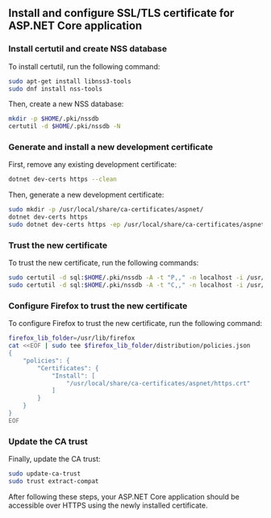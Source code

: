 ## Install and configure SSL/TLS certificate for ASP.NET Core application

### Install certutil and create NSS database

To install certutil, run the following command:

```bash
sudo apt-get install libnss3-tools
sudo dnf install nss-tools
```

Then, create a new NSS database:

```bash
mkdir -p $HOME/.pki/nssdb
certutil -d $HOME/.pki/nssdb -N
```

### Generate and install a new development certificate

First, remove any existing development certificate:

```bash
dotnet dev-certs https --clean
```

Then, generate a new development certificate:

```bash
sudo mkdir -p /usr/local/share/ca-certificates/aspnet/
dotnet dev-certs https
sudo dotnet dev-certs https -ep /usr/local/share/ca-certificates/aspnet/https.crt --format PEM
```

### Trust the new certificate

To trust the new certificate, run the following commands:

```bash
sudo certutil -d sql:$HOME/.pki/nssdb -A -t "P,," -n localhost -i /usr/local/share/ca-certificates/aspnet/https.crt
sudo certutil -d sql:$HOME/.pki/nssdb -A -t "C,," -n localhost -i /usr/local/share/ca-certificates/aspnet/https.crt
```

### Configure Firefox to trust the new certificate

To configure Firefox to trust the new certificate, run the following command:

```bash
firefox_lib_folder=/usr/lib/firefox
cat <<EOF | sudo tee $firefox_lib_folder/distribution/policies.json
{
    "policies": {
        "Certificates": {
            "Install": [
                "/usr/local/share/ca-certificates/aspnet/https.crt"
            ]
        }
    }
}
EOF
```

### Update the CA trust

Finally, update the CA trust:

```bash
sudo update-ca-trust
sudo trust extract-compat
```

After following these steps, your ASP.NET Core application should be accessible over HTTPS using the newly installed certificate.
